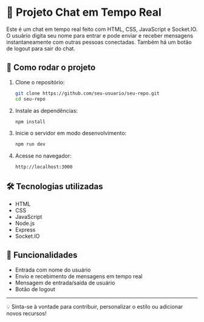 # 💬 Projeto Chat em Tempo Real

Este é um chat em tempo real feito com HTML, CSS, JavaScript e Socket.IO. O usuário digita seu nome para entrar e pode enviar e receber mensagens instantaneamente com outras pessoas conectadas. Também há um botão de logout para sair do chat.

## 🚀 Como rodar o projeto

1. Clone o repositório:
   ```bash
   git clone https://github.com/seu-usuario/seu-repo.git
   cd seu-repo
   ```

2. Instale as dependências:
   ```bash
   npm install
   ```

3. Inicie o servidor em modo desenvolvimento:
   ```bash
   npm run dev
   ```

4. Acesse no navegador:
   ```
   http://localhost:3000
   ```

## 🛠️ Tecnologias utilizadas

- HTML
- CSS
- JavaScript
- Node.js
- Express
- Socket.IO

## 📸 Funcionalidades

- Entrada com nome do usuário
- Envio e recebimento de mensagens em tempo real
- Mensagem de entrada/saída de usuário
- Botão de logout

---

💡 Sinta-se à vontade para contribuir, personalizar o estilo ou adicionar novos recursos!
